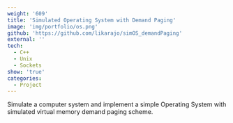 ```yaml
---
weight: '609'
title: 'Simulated Operating System with Demand Paging'
image: 'img/portfolio/os.png'
github: 'https://github.com/likarajo/simOS_demandPaging'
external: ''
tech:
  - C++
  - Unix
  - Sockets
show: 'true'
categories:
  - Project
---
```


Simulate a computer system and implement a simple Operating System with simulated virtual memory demand paging scheme.

